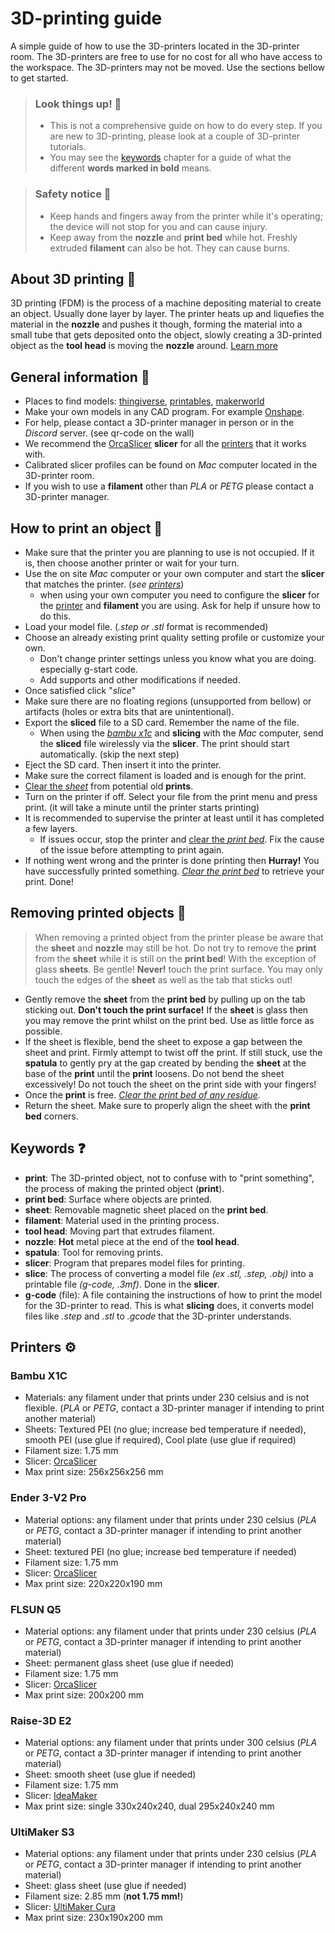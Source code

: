 # 3D-printing guide
A simple guide of how to use the 3D-printers located in the 3D-printer room. The 3D-printers are free to use for no cost for all who have access to the workspace. The 3D-printers may not be moved. Use the sections bellow to get started.

> ### Look things up! 🔎
> - This is not a comprehensive guide on how to do every step. If you are new to 3D-printing, please look at a couple of 3D-printer tutorials.
> - You may see the [keywords](#keywords-) chapter for a guide of what the different **words marked in bold** means.


> ### Safety notice 🚨
> - Keep hands and fingers away from the printer while it's operating; the device will not stop for you and can cause injury.
> - Keep away from the **nozzle** and **print bed** while hot. Freshly extruded **filament** can also be hot. They can cause burns.

## About 3D printing 📖
3D printing (FDM) is the process of a machine depositing material to create an object. Usually done layer by layer. The printer heats up and liquefies the material in the **nozzle** and pushes it though, forming the material into a small tube that gets deposited onto the object, slowly creating a 3D-printed object as the **tool head** is moving the **nozzle** around. [Learn more](https://www.youtube.com/watch?v=f94CnlQ0eq4)

## General information 📌
- Places to find models: [thingiverse](https://www.thingiverse.com/), [printables](https://www.printables.com/), [makerworld](https://makerworld.com/en)
- Make your own models in any CAD program. For example [Onshape](https://www.onshape.com/en/).
- For help, please contact a 3D-printer manager in person or in the *Discord* server. (see qr-code on the wall)
- We recommend the [OrcaSlicer](https://github.com/SoftFever/OrcaSlicer) **slicer** for all the [printers](#printers-️) that it works with.
- Calibrated slicer profiles can be found on *Mac* computer located in the 3D-printer room.
- If you wish to use a **filament** other than *PLA* or *PETG* please contact a 3D-printer manager.


## How to print an object 📜
- Make sure that the printer you are planning to use is not occupied. If it is, then choose another printer or wait for your turn.
- Use the on site *Mac* computer or your own computer and start the **slicer** that matches the printer. (*see* [*printers*](#printers-️))
    - when using your own computer you need to configure the **slicer** for the [printer](#printers-️) and **filament** you are using. Ask for help if unsure how to do this.
- Load your model file. (*.step or .stl* format is recommended)
- Choose an already existing print quality setting profile or customize your own.
    - Don't change printer settings unless you know what you are doing. especially g-start code.
    - Add supports and other modifications if needed.
- Once satisfied click "*slice*"
- Make sure there are no floating regions (unsupported from bellow) or artifacts (holes or extra bits that are unintentional).
- Export the **sliced** file to a SD card. Remember the name of the file.
    - When using the [*bambu x1c*](#bambu-x1c) and **slicing** with the *Mac* computer, send the **sliced** file wirelessly via the **slicer**. The print should start automatically. (skip the next step)
- Eject the SD card. Then insert it into the printer.
- Make sure the correct filament is loaded and is enough for the print.
- [Clear the *sheet*](#removing-printed-objects-) from potential old **prints**.
- Turn on the printer if off. Select your file from the print menu and press print. (it will take a minute until the printer starts printing)
- It is recommended to supervise the printer at least until it has completed a few layers.
    - If issues occur, stop the printer and [clear the *print bed*](#removing-printed-objects-). Fix the cause of the issue before attempting to print again.
- If nothing went wrong and the printer is done printing then **Hurray!** You have successfully printed something. [*Clear the print bed*](#removing-printed-objects-)  to retrieve your print. Done!


## Removing printed objects 🧹
> When removing a printed object from the printer please be aware that the **sheet** and **nozzle** may still be hot.
> Do not try to remove the  **print** from the **sheet** while it is still on the **print bed**! With the exception of glass **sheets**. Be gentle!
> **Never!** touch the print surface. You may only touch the edges of the **sheet** as well as the tab that sticks out!


- Gently remove the **sheet** from the **print bed** by pulling up on the tab sticking out. **Don't touch the print surface!** If the **sheet** is glass then you may remove the print whilst on the print bed. Use as little force as possible.
- If the sheet is flexible, bend the sheet to expose a gap between the sheet and print. Firmly attempt to twist off the print. If still stuck, use the **spatula** to gently pry at the gap created by bending the **sheet** at the base of the **print** until the **print** loosens. Do not bend the sheet excessively! Do not touch the sheet on the print side with your fingers!
- Once the  **print** is free. [*Clear the print bed of any residue*](#removing-printed-objects-).
- Return the sheet. Make sure to properly align the sheet with the **print bed** corners.

## Keywords ❓
- **print**: The 3D-printed object, not to confuse with to "print something", the process of making the printed object (**print**).
- **print bed**: Surface where objects are printed.
- **sheet**: Removable magnetic sheet placed on the **print bed**.
- **filament**: Material used in the printing process.
- **tool head**: Moving part that extrudes filament.
- **nozzle**: ****Hot**** metal piece at the end of the **tool head**.
- **spatula**: Tool for removing prints.
- **slicer**: Program that prepares model files for printing.
- **slice**: The process of converting a model file *(ex .stl, .step, .obj)* into a printable file *(g-code, .3mf)*. Done in the **slicer**.
- **g-code** (file): A file containing the instructions of how to print the model for the 3D-printer to read. This is what **slicing** does, it converts model files like *.step* and *.stl* to *.gcode* that the 3D-printer understands.

## Printers ⚙️
### Bambu X1C
- Materials: any filament under that prints under 230 celsius and is not flexible. (*PLA* or *PETG*, contact a 3D-printer manager if intending to print another material)
- Sheets: Textured PEI (no glue; increase bed temperature if needed), smooth PEI (use glue if required), Cool plate (use glue if required)
 - Filament size: 1.75 mm
 - Slicer: [OrcaSlicer](https://github.com/SoftFever/OrcaSlicer)
- Max print size: 256x256x256 mm


### Ender 3-V2 Pro
- Material options: any filament under that prints under 230 celsius (*PLA* or *PETG*, contact a 3D-printer manager if intending to print another material)
 - Sheet: textured PEI (no glue; increase bed temperature if needed)
 - Filament size: 1.75 mm
 - Slicer: [OrcaSlicer](https://github.com/SoftFever/OrcaSlicer)
 - Max print size: 220x220x190 mm


### FLSUN Q5
- Material options: any filament under that prints under 230 celsius (*PLA* or *PETG*, contact a 3D-printer manager if intending to print another material)
 - Sheet: permanent glass sheet (use glue if needed)
 - Filament size: 1.75 mm
 - Slicer: [OrcaSlicer](https://github.com/SoftFever/OrcaSlicer)
 - Max print size: 200x200 mm

### Raise-3D E2
- Material options: any filament under that prints under 300 celsius (*PLA* or *PETG*, contact a 3D-printer manager if intending to print another material)
 - Sheet: smooth sheet (use glue if needed)
 - Filament size: 1.75 mm
 - Slicer: [IdeaMaker](https://www.raise3d.com/ideamaker/)
 - Max print size: single 330x240x240, dual 295x240x240 mm

### UltiMaker S3
- Material options: any filament under that prints under 230 celsius (*PLA* or *PETG*, contact a 3D-printer manager if intending to print another material)
 - Sheet: glass sheet (use glue if needed)
 - Filament size: 2.85 mm (**not 1.75 mm!**)
 - Slicer: [UltiMaker Cura](https://ultimaker.com/software/ultimaker-cura/)
 - Max print size: 230x190x200 mm
